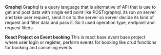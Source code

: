 **Graphql**
Graphql is a query language that is alternative of API that is use to get and post data with single end point like POST/graphql. its run on server and take user request, send it on to the server so server decide its kind of request and filter data and pass it. So it used operation type, endpoint and request fileds

**React Project on Event booking**
This is react base event base project where user login or register, perform events for booking like crud functions for booking and canceling events.
